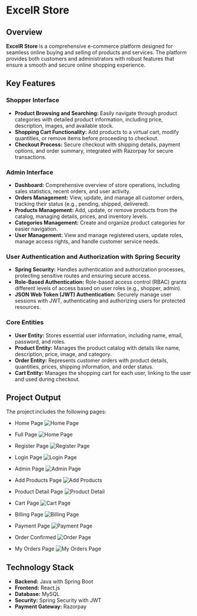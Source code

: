 # ExcelR Store

## Overview

**ExcelR Store** is a comprehensive e-commerce platform designed for seamless online buying and selling of products and services. The platform provides both customers and administrators with robust features that ensure a smooth and secure online shopping experience.

## Key Features

### Shopper Interface
- **Product Browsing and Searching:** Easily navigate through product categories with detailed product information, including price, description, images, and available stock.
- **Shopping Cart Functionality:** Add products to a virtual cart, modify quantities, or remove items before proceeding to checkout.
- **Checkout Process:** Secure checkout with shipping details, payment options, and order summary, integrated with Razorpay for secure transactions.

### Admin Interface
- **Dashboard:** Comprehensive overview of store operations, including sales statistics, recent orders, and user activity.
- **Orders Management:** View, update, and manage all customer orders, tracking their status (e.g., pending, shipped, delivered).
- **Products Management:** Add, update, or remove products from the catalog, managing details, prices, and inventory levels.
- **Categories Management:** Create and organize product categories for easier navigation.
- **User Management:** View and manage registered users, update roles, manage access rights, and handle customer service needs.

### User Authentication and Authorization with Spring Security
- **Spring Security:** Handles authentication and authorization processes, protecting sensitive routes and ensuring secure access.
- **Role-Based Authentication:** Role-based access control (RBAC) grants different levels of access based on user roles (e.g., shopper, admin).
- **JSON Web Token (JWT) Authentication:** Securely manage user sessions with JWT, authenticating and authorizing users for protected resources.

### Core Entities
- **User Entity:** Stores essential user information, including name, email, password, and roles.
- **Product Entity:** Manages the product catalog with details like name, description, price, image, and category.
- **Order Entity:** Represents customer orders with product details, quantities, prices, shipping information, and order status.
- **Cart Entity:** Manages the shopping cart for each user, linking to the user and used during checkout.

## Project Output

The project includes the following pages:

- Home Page ![Home Page](https://i.imgur.com/WE9Bydv.jpg)

- Full Page ![Home Page](https://i.imgur.com/6RUoMJQ.png)

- Register Page ![Register Page](https://i.imgur.com/inF7pM6.png)

- Login Page ![Login Page](https://i.imgur.com/uoghuWe.jpg)

- Admin Page ![Admin Page](https://i.imgur.com/J8JYSfa.jpg)

- Add Products Page ![Add Products](https://i.imgur.com/p93IYL3.jpg)

- Product Detail Page ![Product Detail](https://i.imgur.com/zMe1cia.jpg)

- Cart Page ![Cart Page](https://i.imgur.com/D3WRgzw.jpg)

- Billing Page ![Billing Page](https://i.imgur.com/6XnO75l.jpg)

- Payment Page ![Payment Page](https://i.imgur.com/mXebOiu.jpg)

- Order Confirmed ![Order Page](https://i.imgur.com/LI2qddR.jpg)

- My Orders Page ![My Orders Page](https://i.imgur.com/CSM5JgC.jpg)

## Technology Stack

- **Backend:** Java with Spring Boot
- **Frontend:** React.js
- **Database:** MySQL
- **Security:** Spring Security with JWT
- **Payment Gateway:** Razorpay

